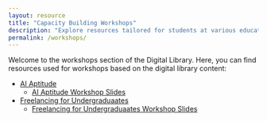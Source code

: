 ```yaml
---
layout: resource
title: "Capacity Building Workshops"
description: "Explore resources tailored for students at various educational levels."
permalink: /workshops/
---
```



Welcome to the workshops section of the Digital Library. Here, you can find resources used for workshops based on the digital library content:

- [AI Aptitude](../students/ai-aptitude/)
   - [AI Aptitude Workshop Slides](../assets/workshop_materials/AI_Aptitude_V_1.2.0.pdf)
- [Freelancing for Undergraduaates](../freelancers-gig-workers/tech-undergrads/)
   - [Freelancing for Undergraduaates Workshop Slides](../assets/workshop_materials/Empowering_Your_Freelance_Journey_V_1.1.0.pdf)